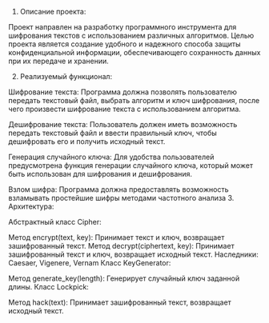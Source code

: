 1. Описание проекта:

Проект направлен на разработку программного инструмента для шифрования текстов с использованием различных алгоритмов. Целью проекта является создание удобного и надежного способа защиты конфиденциальной информации, обеспечивающего сохранность данных при их передаче и хранении.

2. Реализуемый функционал:

Шифрование текста: Программа должна позволять пользователю передать текстовый файл, выбрать алгоритм и ключ шифрования, после чего произвести шифрование текста с использованием алгоритма.

Дешифрование текста: Пользователь должен иметь возможность передать текстовый файл и ввести правильный ключ, чтобы дешифровать его и получить исходный текст.

Генерация случайного ключа: Для удобства пользователей предусмотрена функция генерации случайного ключа, который может быть использован для шифрования и дешифрования.

Взлом шифра: Программа должна предоставлять возможность взламывать простейшие шифры методами частотного анализа
3. Архитектура:

Абстрактный класс Cipher:

Метод encrypt(text, key): Принимает текст и ключ, возвращает зашифрованный текст.
Метод decrypt(ciphertext, key): Принимает зашифрованный текст и ключ, возвращает исходный текст.
Наследники: Caesaer, Vigenere, Vernam 
Класс KeyGenerator:

Метод generate_key(length): Генерирует случайный ключ заданной длины.
Класс Lockpick:

Метод hack(text): Принимает зашифрованный текст, возвращает исходный текст.
